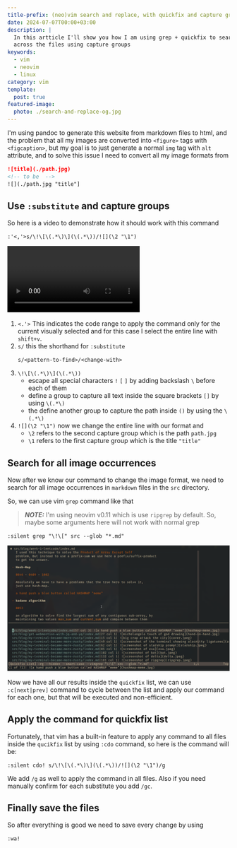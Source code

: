 ```yaml
---
title-prefix: (neo)vim search and replace, with quickfix and capture groups
date: 2024-07-07T00:00+03:00
description: |
  In this artticle I'll show you how I am using grep + quickfix to search and replace
  across the files using capture groups
keywords:
  - vim
  - neovim
  - linux
category: vim
template:
  post: true
featured-image:
  photo: ./search-and-replace-og.jpg
---
```


I'm using pandoc to generate this website from markdown files to html, and the
problem that all my images are converted into `<figure>` tags with
`<figcaption>`, but my goal is to just generate a normal `img` tag with `alt`
attribute, and to solve this issue I need to convert all my image formats from

```md
![title](./path.jpg)
<!-- to be  -->
![](./path.jpg "title"]
```

## Use `:substitute` and capture groups

So here is a video to demonstrate how it should work with this command

```vim
:'<,'>s/\!\[\(.*\)\](\(.*\))/![](\2 "\1")
```

![](./out.mp4 "video showing use substitute command in vim")

1. `<.'>` This indicates the code range to apply the command only for the current
   visually selected and for this case I select the entire line with `shift+v`.
1. `s/` this the shorthand for `:substitute`
   ```
   s/<pattern-to-find>/<change-with>
   ```
1. `\!\[\(.*\)\](\(.*\))`
    - escape all special characters `!` `[` `]` by adding backslash `\` before each
    of them
    - define a group to capture all text inside the square brackets `[]` by
    using `\(.*\)`
    - the define another group to capture the path inside `()` by using the
    `\(.*\)`
1. `![](\2 "\1")` now we change the entire line with our format and
    - `\2` refers to the second capture group which is the path `path.jpg`
    - `\1` refers to the first capture group which is the title `"title"`


## Search for all image occurrences

Now after we know our command to change the image format, we need to search for
all image occurrences in `markdown` files in the `src` directory.

So, we can use vim `grep` command like that

> **_NOTE:_**  I'm using neovim  v0.11 which is use `ripgrep` by default. So,
> maybe some arguments here will not work with normal grep

```vim
:silent grep "\!\[" src --glob "*.md"
```

![](./screenshot-240707-1547-14.png "a screenshot show the prev command in vim")

Now we have all our results inside the `quickfix` list, we can use
`:c[next|prev]` command to cycle between the list and apply our command for each
one, but that will be executed and non-efficient.

## Apply the command for quickfix list

Fortunately, that vim has a built-in feature to apply any command to all files
inside the `qucikfix` list by using `:cdo` command, so here is the command will
be:

```vim
:silent cdo! s/\!\[\(.*\)\](\(.*\))/![](\2 "\1")/g
```

We add `/g` as well to apply the command in all files. Also if you need
manually confirm for each substitute you add `/gc`.


## Finally save the files

So after everything is good we need to save every change by using

```vim
:wa!
```
